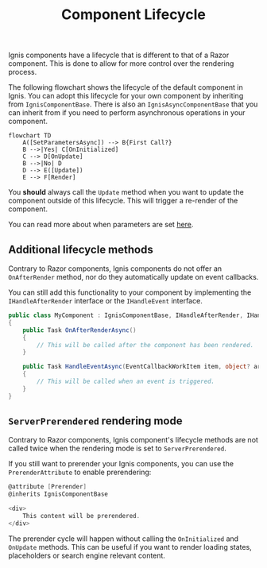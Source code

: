 ﻿---
order: 1
title: Component Lifecycle
category: Components
permalink: /components/lifecycle
---

Ignis components have a lifecycle that is different to that of a Razor component. This is done to allow for more control
over the rendering process.

The following flowchart shows the lifecycle of the default component in Ignis. You can adopt this lifecycle for your own
component by inheriting from `IgnisComponentBase`. There is also an `IgnisAsyncComponentBase` that you can inherit from
if you need to perform asynchronous operations in your component.

```mermaid
flowchart TD
    A([SetParametersAsync]) --> B{First Call?}
    B -->|Yes| C[OnInitialized]
    C --> D[OnUpdate]
    B -->|No| D
    D --> E([Update])
    E --> F[Render]
```

You **should** always call the `Update` method when you want to update the component outside of this lifecycle. This
will trigger a re-render of the component.

You can read more about when parameters are
set [here](https://learn.microsoft.com/en-us/aspnet/core/blazor/components/lifecycle?view=aspnetcore-7.0#when-parameters-are-set-setparametersasync).

## Additional lifecycle methods

Contrary to Razor components, Ignis components do not offer an `OnAfterRender` method, nor do they automatically update
on event callbacks.

You can still add this functionality to your component by implementing the `IHandleAfterRender` interface or
the `IHandleEvent` interface.

```csharp
public class MyComponent : IgnisComponentBase, IHandleAfterRender, IHandleEvent
{
    public Task OnAfterRenderAsync()
    {
        // This will be called after the component has been rendered.
    }

    public Task HandleEventAsync(EventCallbackWorkItem item, object? arg)
    {
        // This will be called when an event is triggered.
    }
}
```

## `ServerPrerendered` rendering mode

Contrary to Razor components, Ignis component's lifecycle methods are not called twice when the rendering mode is set
to `ServerPrerendered`.

If you still want to prerender your Ignis components, you can use the `PrerenderAttribute` to enable prerendering:

```csharp
@attribute [Prerender]
@inherits IgnisComponentBase

<div>
    This content will be prerendered.
</div>
```

The prerender cycle will happen without calling the `OnInitialized` and `OnUpdate` methods. This can be useful if you
want to render loading states, placeholders or search engine relevant content.

